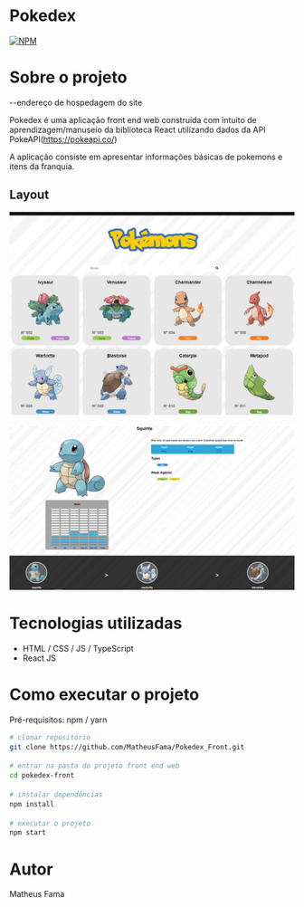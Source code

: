 # Pokedex
[![NPM](https://img.shields.io/npm/l/react)](https://github.com/MatheusFama/Pokedex_Front/blob/master/LICENSE) 


# Sobre o projeto
--endereço de hospedagem do site

Pokedex é uma aplicação front end web construída com intuito de aprendizagem/manuseio da biblioteca React utilizando dados da API PokeAPI(https://pokeapi.co/)

A aplicação consiste em apresentar informações básicas de pokemons e itens da franquia.

## Layout
![Web 1](https://github.com/MatheusFama/ASSETS/blob/main/PokemonList.PNG)

![Web 2](https://github.com/MatheusFama/ASSETS/blob/main/PokemonDetails.PNG)


# Tecnologias utilizadas
- HTML / CSS / JS / TypeScript
- React JS 


# Como executar o projeto
Pré-requisitos: npm / yarn


```bash
# clonar repositório
git clone https://github.com/MatheusFama/Pokedex_Front.git

# entrar na pasta do projeto front end web
cd pokedex-front

# instalar dependências
npm install

# executar o projeto
npm start
```

# Autor

Matheus Fama

